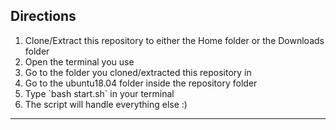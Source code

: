 ## Directions

<ol>
<li>Clone/Extract this repository to either the Home folder or the Downloads folder</li>
<li>Open the terminal you use</li>
<li>Go to the folder you cloned/extracted this repository in</li>
<li>Go to the ubuntu18.04 folder inside the repository folder</li>
<li>Type `bash start.sh` in your terminal</li>
<li>The script will handle everything else :)</li>
</ol>

---
